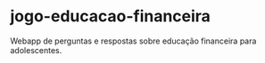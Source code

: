 # jogo-educacao-financeira
Webapp de perguntas e respostas sobre educação financeira para adolescentes.
